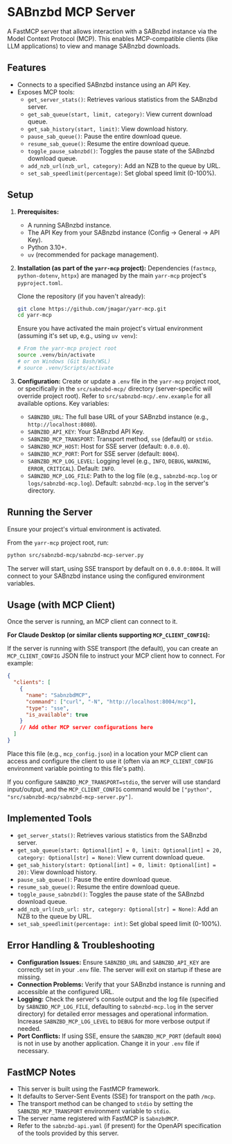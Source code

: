 # SABnzbd MCP Server

A FastMCP server that allows interaction with a SABnzbd instance via the Model Context Protocol (MCP).
This enables MCP-compatible clients (like LLM applications) to view and manage SABnzbd downloads.

## Features

*   Connects to a specified SABnzbd instance using an API Key.
*   Exposes MCP tools:
    *   `get_server_stats()`: Retrieves various statistics from the SABnzbd server.
    *   `get_sab_queue(start, limit, category)`: View current download queue.
    *   `get_sab_history(start, limit)`: View download history.
    *   `pause_sab_queue()`: Pause the entire download queue.
    *   `resume_sab_queue()`: Resume the entire download queue.
    *   `toggle_pause_sabnzbd()`: Toggles the pause state of the SABnzbd download queue.
    *   `add_nzb_url(nzb_url, category)`: Add an NZB to the queue by URL.
    *   `set_sab_speedlimit(percentage)`: Set global speed limit (0-100%).

## Setup

1.  **Prerequisites:**
    *   A running SABnzbd instance.
    *   The API Key from your SABnzbd instance (Config -> General -> API Key).
    *   Python 3.10+.
    *   `uv` (recommended for package management).

2.  **Installation (as part of the `yarr-mcp` project):**
    Dependencies (`fastmcp`, `python-dotenv`, `httpx`) are managed by the main `yarr-mcp` project's `pyproject.toml`.
    
    Clone the repository (if you haven't already):
    ```bash
    git clone https://github.com/jmagar/yarr-mcp.git
    cd yarr-mcp
    ```

    Ensure you have activated the main project's virtual environment (assuming it's set up, e.g., using `uv venv`):
    ```bash
    # From the yarr-mcp project root
    source .venv/bin/activate 
    # or on Windows (Git Bash/WSL)
    # source .venv/Scripts/activate
    ```

3.  **Configuration:**
    Create or update a `.env` file in the `yarr-mcp` project root, or specifically in the `src/sabnzbd-mcp/` directory (server-specific will override project root).
    Refer to `src/sabnzbd-mcp/.env.example` for all available options. Key variables:

    *   `SABNZBD_URL`: The full base URL of your SABnzbd instance (e.g., `http://localhost:8080`).
    *   `SABNZBD_API_KEY`: Your SABnzbd API Key.
    *   `SABNZBD_MCP_TRANSPORT`: Transport method, `sse` (default) or `stdio`.
    *   `SABNZBD_MCP_HOST`: Host for SSE server (default: `0.0.0.0`).
    *   `SABNZBD_MCP_PORT`: Port for SSE server (default: `8004`).
    *   `SABNZBD_MCP_LOG_LEVEL`: Logging level (e.g., `INFO`, `DEBUG`, `WARNING`, `ERROR`, `CRITICAL`). Default: `INFO`.
    *   `SABNZBD_MCP_LOG_FILE`: Path to the log file (e.g., `sabnzbd-mcp.log` or `logs/sabnzbd-mcp.log`). Default: `sabnzbd-mcp.log` in the server's directory.

## Running the Server

Ensure your project's virtual environment is activated.

From the `yarr-mcp` project root, run:

```bash
python src/sabnzbd-mcp/sabnzbd-mcp-server.py
```

The server will start, using SSE transport by default on `0.0.0.0:8004`.
It will connect to your SABnzbd instance using the configured environment variables.

## Usage (with MCP Client)

Once the server is running, an MCP client can connect to it. 

**For Claude Desktop (or similar clients supporting `MCP_CLIENT_CONFIG`):**

If the server is running with SSE transport (the default), you can create an `MCP_CLIENT_CONFIG` JSON file to instruct your MCP client how to connect. For example:

```json
{
  "clients": [
    {
      "name": "SabnzbdMCP",
      "command": ["curl", "-N", "http://localhost:8004/mcp"],
      "type": "sse",
      "is_available": true
    }
    // Add other MCP server configurations here
  ]
}
```

Place this file (e.g., `mcp_config.json`) in a location your MCP client can access and configure the client to use it (often via an `MCP_CLIENT_CONFIG` environment variable pointing to this file's path).

If you configure `SABNZBD_MCP_TRANSPORT=stdio`, the server will use standard input/output, and the `MCP_CLIENT_CONFIG` command would be `["python", "src/sabnzbd-mcp/sabnzbd-mcp-server.py"]`.

## Implemented Tools

*   `get_server_stats()`: Retrieves various statistics from the SABnzbd server.
*   `get_sab_queue(start: Optional[int] = 0, limit: Optional[int] = 20, category: Optional[str] = None)`: View current download queue.
*   `get_sab_history(start: Optional[int] = 0, limit: Optional[int] = 20)`: View download history.
*   `pause_sab_queue()`: Pause the entire download queue.
*   `resume_sab_queue()`: Resume the entire download queue.
*   `toggle_pause_sabnzbd()`: Toggles the pause state of the SABnzbd download queue.
*   `add_nzb_url(nzb_url: str, category: Optional[str] = None)`: Add an NZB to the queue by URL.
*   `set_sab_speedlimit(percentage: int)`: Set global speed limit (0-100%).

## Error Handling & Troubleshooting

*   **Configuration Issues:** Ensure `SABNZBD_URL` and `SABNZBD_API_KEY` are correctly set in your `.env` file. The server will exit on startup if these are missing.
*   **Connection Problems:** Verify that your SABnzbd instance is running and accessible at the configured URL.
*   **Logging:** Check the server's console output and the log file (specified by `SABNZBD_MCP_LOG_FILE`, defaulting to `sabnzbd-mcp.log` in the server directory) for detailed error messages and operational information. Increase `SABNZBD_MCP_LOG_LEVEL` to `DEBUG` for more verbose output if needed.
*   **Port Conflicts:** If using SSE, ensure the `SABNZBD_MCP_PORT` (default `8004`) is not in use by another application. Change it in your `.env` file if necessary.

## FastMCP Notes

*   This server is built using the FastMCP framework.
*   It defaults to Server-Sent Events (SSE) for transport on the path `/mcp`.
*   The transport method can be changed to `stdio` by setting the `SABNZBD_MCP_TRANSPORT` environment variable to `stdio`.
*   The server name registered with FastMCP is `SabnzbdMCP`.
*   Refer to the `sabnzbd-api.yaml` (if present) for the OpenAPI specification of the tools provided by this server. 